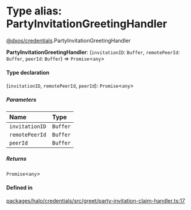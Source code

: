 # Type alias: PartyInvitationGreetingHandler

[@dxos/credentials](../modules/dxos_credentials.md).PartyInvitationGreetingHandler

 **PartyInvitationGreetingHandler**: (`invitationID`: `Buffer`, `remotePeerId`: `Buffer`, `peerId`: `Buffer`) => `Promise`<`any`\>

#### Type declaration

(`invitationID`, `remotePeerId`, `peerId`): `Promise`<`any`\>

##### Parameters

| Name | Type |
| :------ | :------ |
| `invitationID` | `Buffer` |
| `remotePeerId` | `Buffer` |
| `peerId` | `Buffer` |

##### Returns

`Promise`<`any`\>

#### Defined in

[packages/halo/credentials/src/greet/party-invitation-claim-handler.ts:17](https://github.com/dxos/dxos/blob/main/packages/halo/credentials/src/greet/party-invitation-claim-handler.ts#L17)
